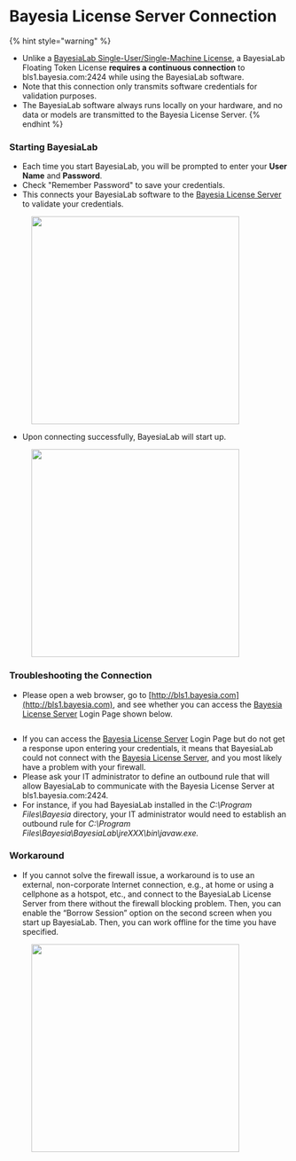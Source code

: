 # Bayesia License Server Connection

{% hint style="warning" %}
* Unlike a [BayesiaLab Single-User/Single-Machine License](../single-user-single-machine-license-installation/), a BayesiaLab Floating Token License **requires a continuous connection** to bls1.bayesia.com:2424 while using the BayesiaLab software.
* Note that this connection only transmits software credentials for validation purposes.
* The BayesiaLab software always runs locally on your hardware, and no data or models are transmitted to the Bayesia License Server.
{% endhint %}

### Starting BayesiaLab

* Each time you start BayesiaLab, you will be prompted to enter your **User Name** and **Password**.
* Check "Remember Password" to save your credentials.
* This connects your BayesiaLab software to the [Bayesia License Server](../../bayesia-license-server-bls/) to validate your credentials.

<figure><img src="https://res.cloudinary.com/dvr3obmlj/image/upload/v1691800067/BL-Splash-Screen-Login_x7760u.png" alt="" width="375"><figcaption></figcaption></figure>

* Upon connecting successfully, BayesiaLab will start up.

<figure><img src="https://res.cloudinary.com/dvr3obmlj/image/upload/v1691800334/BL-Splash-Screen_edum36.png" alt="" width="375"><figcaption></figcaption></figure>

### Troubleshooting the Connection

* Please open a web browser, go to [http://bls1.bayesia.com](http://bls1.bayesia.com), and see whether you can access the [Bayesia License Server](../../bayesia-license-server-bls/) Login Page shown below.

<figure><img src="https://res.cloudinary.com/dvr3obmlj/image/upload/v1691797505/pika-1691797288706-1x_ivzbla.png" alt=""><figcaption></figcaption></figure>

* If you can access the [Bayesia License Server](../../bayesia-license-server-bls/) Login Page but do not get a response upon entering your credentials, it means that BayesiaLab could not connect with the [Bayesia License Server](../../bayesia-license-server-bls/), and you most likely have a problem with your firewall.
* Please ask your IT administrator to define an outbound rule that will allow BayesiaLab to communicate with the Bayesia License Server at bls1.bayesia.com:2424.
* For instance, if you had BayesiaLab installed in the _C:\Program Files\Bayesia_ directory, your IT administrator would need to establish an outbound rule for _C:\Program Files\Bayesia\BayesiaLab\jreXXX\bin\javaw.exe._

### Workaround

* If you cannot solve the firewall issue, a workaround is to use an external, non-corporate Internet connection, e.g., at home or using a cellphone as a hotspot, etc., and connect to the BayesiaLab License Server from there without the firewall blocking problem. Then, you can enable the “Borrow Session” option on the second screen when you start up BayesiaLab. Then, you can work offline for the time you have specified.

<figure><img src="https://res.cloudinary.com/dvr3obmlj/image/upload/v1691800220/BL-Borrow-Session_hfbnav.png" alt="" width="375"><figcaption></figcaption></figure>
